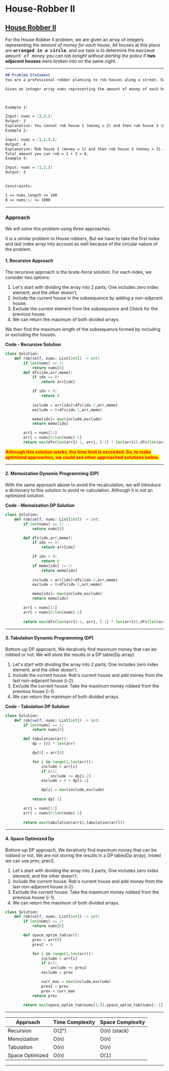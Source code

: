 # House-Robber II

## [House Robber II](https://leetcode.com/problems/house-robber-ii)

For the House Robber II problem, we are given an array of integers representing _the amount of money for each house_, All houses at this place are <kbd>**arranged in a circle**</kbd>**.** and our task is to determine the <kbd>_maximum amount of money_</kbd>_&#x20;you can rob tonight without alerting the police_ if **two adjacent houses** were broken into on the same night.

***

```markdown
## Problem Statement
You are a professional robber planning to rob houses along a street. Each house has a certain amount of money stashed. All houses at this place are arranged in a circle. That means the first house is the neighbor of the last one. Meanwhile, adjacent houses have a security system connected, and it will automatically contact the police if two adjacent houses were broken into on the same night.

Given an integer array nums representing the amount of money of each house, return the maximum amount of money you can rob tonight without alerting the police.

 

Example 1:

Input: nums = [2,3,2]
Output: 3
Explanation: You cannot rob house 1 (money = 2) and then rob house 3 (money = 2), because they are adjacent houses.
Example 2:

Input: nums = [1,2,3,1]
Output: 4
Explanation: Rob house 1 (money = 1) and then rob house 3 (money = 3).
Total amount you can rob = 1 + 3 = 4.
Example 3:

Input: nums = [1,2,3]
Output: 3
 

Constraints:

1 <= nums.length <= 100
0 <= nums[i] <= 1000
```

***

### Approach

We will solve this problem using three approaches:

It is a similar problem to House robbers, But we have to take the first index and last index array into account as well because of the circular nature of the problem.

#### 1. **Recursive Approach**

The recursive approach is the brute-force solution. For each index, we consider two options:

1. Let's start with dividing the array into 2 parts; One includes zero index element, and the other doesn't.
2. Include the current house in the subsequence by adding a non-adjacent house.
3. Exclude the current element from the subsequence and Check for the previous house.
4. We can return the maximum of both divided arrays.

We then find the maximum length of the subsequence formed by including or excluding the houses.

**Code - Recursive Solution**

```python
class Solution:
    def rob(self, nums: List[int]) -> int:
        if len(nums) == 1:
            return nums[0]
        def dfs(idx,arr,memo):
            if idx == 0:
                return arr[idx]

            if idx < 0:
                return 0
            
            include = arr[idx]+dfs(idx-2,arr,memo)
            exclude = 0+dfs(idx-1,arr,memo)

            memo[idx]= max(include,exclude)
            return memo[idx]

        arr1 = nums[1:]
        arrl = nums[0:len(nums)-1]
        return max(dfs(len(arr1)-1, arr1, [-1] * len(arr1)),dfs(len(arrl)-1, arrl,[-1] * len(arrl)))
```

<mark style="color:red;">**Although this solution works, the time limit is exceeded. So, to make optimized approaches, we could see other approached solutions below.**</mark>&#x20;

***

#### 2. **Memoization Dynamic Programming (DP)**

With the same approach above to avoid the recalculation, we will introduce a dictionary to this solution to avoid re-calculation. Although it is not an optimized solution.

**Code - Memoization DP Solution**

```python
class Solution:
    def rob(self, nums: List[int]) -> int:
        if len(nums) == 1:
            return nums[0]

        def dfs(idx,arr,memo):
            if idx == 0:
                return arr[idx]

            if idx < 0:
                return 0
            if memo[idx] !=-1:
                return memo[idx]
                
            include = arr[idx]+dfs(idx-2,arr,memo)
            exclude = 0+dfs(idx-1,arr,memo)

            memo[idx]= max(include,exclude)
            return memo[idx]

        arr1 = nums[1:]
        arrl = nums[0:len(nums)-1]
        
        return max(dfs(len(arr1)-1, arr1, [-1] * len(arr1)),dfs(len(arrl)-1, arrl,[-1] * len(arrl)))
```

***

#### 3. **Tabulation Dynamic Programming (DP)**

Bottom-up DP approach, We iteratively find maximum money that can be robbed or not.  We will store the results in a DP table(Dp array).

1. Let's start with dividing the array into 2 parts; One includes zero index element, and the other doesn't.
2. Include the current house: Rob's current house and add money from the last non-adjacent house (i-2).
3. Exclude the current house: Take the maximum money robbed from the previous house (i-1).&#x20;
4. We can return the maximum of both divided arrays.

**Code - Tabulation DP Solution**

```python
class Solution:
    def rob(self, nums: List[int]) -> int:
        if len(nums) == 1:
            return nums[0]

        def tabulation(arr):
            dp = [0] * len(arr)

            dp[0] = arr[0]

            for i in range(1,len(arr)):
                include = arr[i]
                if i>1:
                    include += dp[i-2]
                exclude = 0 + dp[i-1]

                dp[i] = max(include,exclude)
            
            return dp[-1]

        arr1 = nums[1:]
        arrl = nums[0:len(nums)-1]
        
        return max(tabulation(arr1),tabulation(arrl))
```

***

#### 4. Space Optimized Dp

Bottom-up DP approach, We iteratively find maximum money that can be robbed or not.  We are not storing the results in a DP table(Dp array), insted we can use prev, prev2.

1. Let's start with dividing the array into 2 parts; One includes zero index element, and the other doesn't.
2. Include the current house: Rob's current house and add money from the last non-adjacent house (i-2).
3. Exclude the current house: Take the maximum money robbed from the previous house (i-1).
4. We can return the maximum of both divided arrays.&#x20;

```python
class Solution:
    def rob(self, nums: List[int]) -> int:
        if len(nums) == 1:
            return nums[0]

        def space_optim_tab(arr):
            prev = arr[0]
            prev2 = 0

            for i in range(1,len(arr)):
                include = arr[i]
                if i>1:
                    include += prev2
                exclude = prev

                curr_max = max(include,exclude)
                prev2 = prev
                prev = curr_max
            return prev
        
        return max(space_optim_tab(nums[1:]),space_optim_tab(nums[:-1]))
```

***

| Approach        | Time Complexity | Space Complexity |
| --------------- | --------------- | ---------------- |
| Recursion       | O(2ⁿ)           | O(n) (stack)     |
| Memoization     | O(n)            | O(n)             |
| Tabulation      | O(n)            | O(n)             |
| Space Optimized | O(n)            | O(1)             |

***
